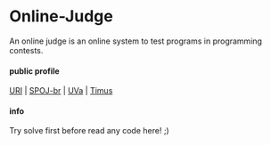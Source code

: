Online-Judge
============

An online judge is an online system to test programs in programming contests.

#### public profile
[URI](https://www.urionlinejudge.com.br/judge/pt/profile/18554) | [SPOJ-br](.) | [UVa](.) | [Timus](.)

#### info

Try solve first before read any code here! ;)